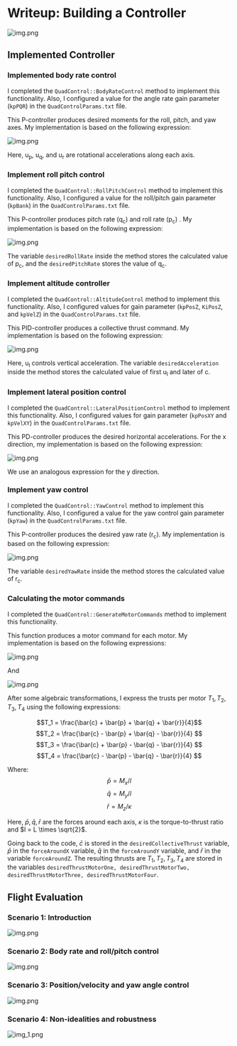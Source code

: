 # Writeup: Building a Controller #

![img.png](img/controller_design.png)

## Implemented Controller


### Implemented body rate control  

I completed the `QuadControl::BodyRateControl` method
to implement this functionality.
Also, I configured a value for the angle rate gain parameter (`kpPQR`)
in the `QuadControlParams.txt` file.

This P-controller produces desired moments for the
roll, pitch, and yaw axes.
My implementation is based on the following expression:

![img.png](img/body_rate_controller.png)

Here, u<sub>p</sub>, u<sub>q</sub>, and u<sub>r</sub> are
rotational accelerations along each axis.

### Implement roll pitch control

I completed the `QuadControl::RollPitchControl` method
to implement this functionality.
Also, I configured a value for the roll/pitch gain parameter (`kpBank`)
in the `QuadControlParams.txt` file.

This P-controller produces pitch rate (q<sub>c</sub>) and roll rate (p<sub>c</sub>) .
My implementation is based on the following expression:

![img.png](img/roll_pitch_control.png)

The variable `desiredRollRate` inside the method stores
the calculated value of p<sub>c</sub>, and the `desiredPitchRate`
stores the value of q<sub>c</sub>.

### Implement altitude controller

I completed the `QuadControl::AltitudeControl` method
to implement this functionality.
Also, I configured values for gain parameter (`kpPosZ`, `KiPosZ`, and `kpVelZ`)
in the `QuadControlParams.txt` file.

This PID-controller produces  a collective thrust command.
My implementation is based on the following expression:

![img.png](img/altitude_controller.png)

Here, u<sub>l</sub> controls vertical acceleration.
The variable `desiredAcceleration` inside the method stores
the calculated value of first u<sub>l</sub> and later
of c.

### Implement lateral position control

I completed the `QuadControl::LateralPositionControl` method
to implement this functionality.
Also, I configured values for gain parameter (`kpPosXY` and `kpVelXY`)
in the `QuadControlParams.txt` file.

This PD-controller produces the desired horizontal
accelerations.
For the x direction, my implementation is based on the
following expression:

![img.png](img/lateral_position_controller.png)

We use an analogous expression for the y direction.


### Implement yaw control
I completed the `QuadControl::YawControl` method
to implement this functionality.
Also, I configured a value for the yaw control gain parameter (`kpYaw`)
in the `QuadControlParams.txt` file.

This P-controller produces the desired yaw rate (r<sub>c</sub>).
My implementation is based on the following expression:

![img.png](img/yaw_controller.png)

The variable `desiredYawRate` inside the method stores
the calculated value of r<sub>c</sub>.

### Calculating the motor commands

I completed the `QuadControl::GenerateMotorCommands` method
to implement this functionality.

This function produces a motor command for each motor.
My implementation is based on the following expressions:

![img.png](img/motor_commands_1.png)

And

![img.png](img/motor_commands_2.png)

After some algebraic transformations, I express the trusts per motor $T_1, T_2, T_3,T_4$
using the following expressions:

$$T_1 = \frac{\bar{c} + \bar{p} + \bar{q} + \bar{r}}{4}$$
$$T_2 = \frac{\bar{c} - \bar{p} + \bar{q} - \bar{r}}{4} $$
$$T_3 = \frac{\bar{c} + \bar{p} - \bar{q} - \bar{r}}{4} $$
$$T_4 = \frac{\bar{c} - \bar{p} - \bar{q} - \bar{r}}{4} $$

Where:
$$\bar{p} = M_x/l$$
$$\bar{q} = M_y/l$$
$$\bar{r} = M_z/\kappa$$

Here, $\bar{p}, \bar{q}, \bar{r}$ are the forces around each axis, $\kappa$ is the torque-to-thrust ratio
and $l = L \times \sqrt{2}$.

Going back to the code, $\bar{c}$ is stored in the `desiredCollectiveThrust`
variable, $\bar{p}$ in the `forceAroundX` variable, $\bar{q}$ in the `forceAroundY`
variable, and $\bar{r}$ in the variable `forceAroundZ`. The resulting thrusts
are $T_1, T_2, T_3,T_4$ are stored in the variables `desiredThrustMotorOne, desiredThrustMotorTwo, desiredThrustMotorThree, desiredThrustMotorFour`.



## Flight Evaluation


### Scenario 1: Introduction  

![img.png](img/scenario_1.png)

### Scenario 2: Body rate and roll/pitch control  

![img.png](img/scenario_2.png)

### Scenario 3: Position/velocity and yaw angle control

![img.png](img/scenario_3.png)

### Scenario 4: Non-idealities and robustness   

![img_1.png](img/scenario_4.png)
